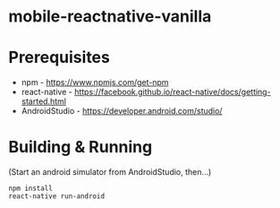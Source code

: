 # mobile-reactnative-vanilla

# Prerequisites

- npm - https://www.npmjs.com/get-npm
- react-native - https://facebook.github.io/react-native/docs/getting-started.html
- AndroidStudio - https://developer.android.com/studio/

# Building & Running

(Start an android simulator from AndroidStudio, then...)

```
npm install
react-native run-android
```